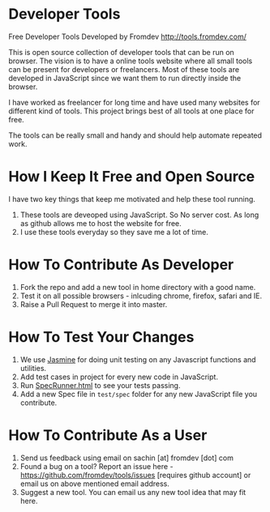 # Developer Tools
Free Developer Tools Developed by Fromdev http://tools.fromdev.com/

This is open source collection of developer tools that can be run on browser. The vision is to have a online tools website where all small tools can be present for developers or freelancers. Most of these tools are developed in JavaScript since we want them to run directly inside the browser. 

I have worked as freelancer for long time and have used many websites for different kind of tools. This project brings best of all tools at one place for free.

The tools can be really small and handy and should help automate repeated work.

# How I Keep It Free and Open Source 
I have two key things that keep me motivated and help these tool running.

1. These tools are deveoped using JavaScript. So No server cost. As long as github allows me to host the website for free.
2. I use these tools everyday so they save me a lot of time. 

# How To Contribute As Developer

1. Fork the repo and add a new tool in home directory with a good name. 
2. Test it on all possible browsers - inlcuding chrome, firefox, safari and IE. 
3. Raise a Pull Request to merge it into master. 

# How To Test Your Changes
1. We use [Jasmine](https://jasmine.github.io/) for doing unit testing on any Javascript functions and utilities.
2. Add test cases in project for every new code in JavaScript.
3. Run [SpecRunner.html](http://tools.fromdev.com/test/SpecRunner.html) to see your tests passing.
4. Add a new Spec file in <code>test/spec</code> folder for any new JavaScript file you contribute.


# How To Contribute As a User

1. Send us feedback using email on sachin [at] fromdev [dot] com 
2. Found a bug on a tool? Report an issue here - https://github.com/fromdev/tools/issues [requires github account] or email us on above mentioned email address.
3. Suggest a new tool. You can email us any new tool idea that may fit here.
